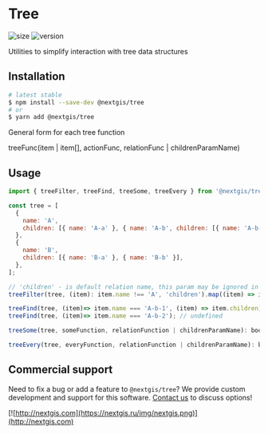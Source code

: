 # Tree

![size](https://img.shields.io/bundlephobia/minzip/@nextgis/tree) ![version](https://img.shields.io/npm/v/@nextgis/tree)

Utilities to simplify interaction with tree data structures

## Installation

```bash
# latest stable
$ npm install --save-dev @nextgis/tree
# or
$ yarn add @nextgis/tree
```

General form for each tree function

treeFunc(item | item[], actionFunc, relationFunc | childrenParamName)

## Usage

```javascript
import { treeFilter, treeFind, treeSome, treeEvery } from '@nextgis/tree';

const tree = [
  {
    name: 'A',
    children: [{ name: 'A-a' }, { name: 'A-b', children: [{ name: 'A-b-1' }] }],
  },
  {
    name: 'B',
    children: [{ name: 'B-a' }, { name: 'B-b' }],
  },
];

// 'children' - is default relation name, this param may be ignored in this case
treeFilter(tree, (item): item.name !== 'A', 'children').map((item) => item.name); // ['B', 'B-a', 'B-b']

treeFind(tree, (item)=> item.name === 'A-b-1', (item) => item.children); // {name: 'A-b-2'}
treeFind(tree, (item)=> item.name === 'A-b-2'); // undefined

treeSome(tree, someFunction, relationFunction | childrenParamName): boolean;

treeEvery(tree, everyFunction, relationFunction | childrenParamName): boolean;
```

## Commercial support

Need to fix a bug or add a feature to `@nextgis/tree`? We provide custom development and support for this software. [Contact us](http://nextgis.com/contact/) to discuss options!

[![http://nextgis.com](https://nextgis.ru/img/nextgis.png)](http://nextgis.com)
